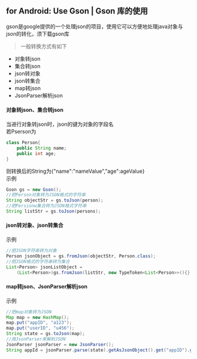 ## for Android: Use Gson | Gson 库的使用
gson是google提供的一个处理json的项目，使用它可以方便地处理java对象与json的转化，须下载gson库
> 一般转换方式有如下
- 对象转json
- 集合转json
- json转对象
- json转集合
- map转json
- JsonParser解析json

#### 对象转json、集合转json
当进行对象转json时，json的键为对象的字段名  
若Pserson为
```java
class Person{
    public String name;
    public int age;
}
```
则转换后的String为{"name":"nameValue","age":ageValue}  
示例
```java
Gson gs = new Gson();
//把Person对象转为JSON格式的字符串
String objectStr = gs.toJson(person);
//把Persionw集合转为JSON格式字符串
String listStr = gs.toJson(persons);
```
#### json转对象、json转集合
示例
```java
//把JSON字符串转为对象
Person jsonObject = gs.fromJson(objectStr, Person.class);
//把JSON格式的字符串转为集合
List<Person> jsonListObject =
	(List<Person>)gs.fromJson(listStr, new TypeToken<List<Person>>(){}.getType());
```
#### map转json、JsonParser解析json
示例
```java
//把map对象转为JSON
Map map = new HashMap();
map.put("appID", "a123");
map.put("userID", "u456");
String state = gs.toJson(map);
//用JsonParser来解析JSON
JsonParser jsonParser = new JsonParser();
String appId = jsonParser.parse(state).getAsJsonObject().get("appID").getAsString();
```
